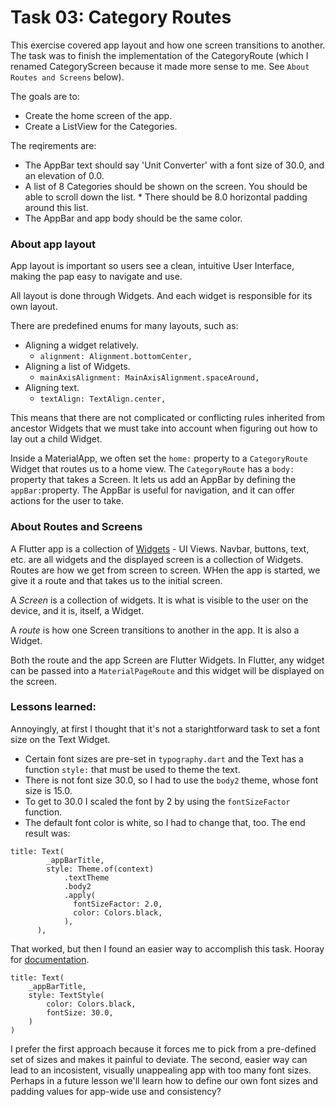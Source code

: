 # Task 03: Category Routes

This exercise covered app layout and how one screen transitions to another. The task was to finish the implementation of the CategoryRoute (which I renamed CategoryScreen because it made more sense to me. See `About Routes and Screens` below).

The goals are to:

* Create the home screen of the app.
* Create a ListView for the Categories.

The reqirements are:

* The AppBar text should say 'Unit Converter' with a font size of 30.0, and an elevation of 0.0.
* A list of 8 Categories should be shown on the screen. You should be able to scroll down the list. * There should be 8.0 horizontal padding around this list.
* The AppBar and app body should be the same color.

### About app layout

App layout is important so users see a clean, intuitive User Interface, making the pap easy to navigate and use.

All layout is done through Widgets. And each widget is responsible for its own layout.

There are predefined enums for many layouts, such as:
* Aligning a widget relatively.
  - `alignment: Alignment.bottomCenter,`
* Aligning a list of Widgets.
  - `mainAxisAlignment: MainAxisAlignment.spaceAround,`
* Aligning text.
  - `textAlign: TextAlign.center,`

This means that there are not complicated or conflicting rules inherited from ancestor Widgets that we must take into account when figuring out how to lay out a child Widget.

Inside a MaterialApp, we often set the `home:` property to a `CategoryRoute` Widget that routes us to a home view. The `CategoryRoute` has a `body:` property that takes a Screen. It lets us add an AppBar by defining the `appBar:`property. The AppBar is useful for navigation, and it can offer actions for the user to take.

### About Routes and Screens

A Flutter app is a collection of [Widgets]() - UI Views. Navbar, buttons, text, etc. are all widgets and the displayed screen is a collection of Widgets. Routes are how we get from screen to screen. WHen the app is started, we give it a route and that takes us to the initial screen.

A *Screen* is a collection of widgets. It is what is visible to the user on the device, and it is, itself, a Widget.

A *route* is how one Screen transitions to another in the app. It is also a Widget.

Both the route and the app Screen are Flutter Widgets. In Flutter, any widget can be passed into a `MaterialPageRoute` and this widget will be displayed on the screen.

### Lessons learned:
Annoyingly, at first I thought that it's not a starightforward task to set a font size on the Text Widget. 
  - Certain font sizes are pre-set in `typography.dart` and the Text has a function `style:` that must be used to theme the text. 
  - There is not font size 30.0, so I had to use the `body2` theme, whose font size is 15.0.
  - To get to 30.0 I scaled the font by 2 by using the `fontSizeFactor` function.
  - The default font color is white, so I had to change that, too. The end result was:
```
title: Text(
        _appBarTitle,
        style: Theme.of(context)
            .textTheme
            .body2
            .apply(
              fontSizeFactor: 2.0,
              color: Colors.black,
            ),
      ),
```

That worked, but then I found an easier way to accomplish this task. Hooray for [documentation](https://docs.flutter.io/flutter/painting/TextStyle-class.html).
```
title: Text(
	_appBarTitle,
	style: TextStyle(
		color: Colors.black,
		fontSize: 30.0,
	)
)
```

I prefer the first approach because it forces me to pick from a pre-defined set of sizes and makes it painful to deviate. The second, easier way can lead to an incosistent, visually unappealing app with too many font sizes. Perhaps in a future lesson we'll learn how to define our own font sizes and padding values for app-wide use and consistency?